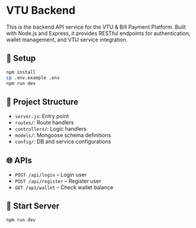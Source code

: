 # VTU Backend

This is the backend API service for the VTU & Bill Payment Platform. Built with Node.js and Express, it provides RESTful endpoints for authentication, wallet management, and VTU service integration.

## 🔧 Setup

```bash
npm install
cp .env.example .env
npm run dev
```

## 📁 Project Structure

- `server.js`: Entry point
- `routes/`: Route handlers
- `controllers/`: Logic handlers
- `models/`: Mongoose schema definitions
- `config/`: DB and service configurations

## 🌐 APIs

- `POST /api/login` – Login user
- `POST /api/register` – Register user
- `GET /api/wallet` – Check wallet balance

## 🚀 Start Server

```bash
npm run dev
```